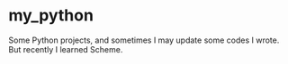 my_python
=========

Some Python projects, and sometimes I may update some codes I wrote. But recently I learned Scheme.
